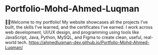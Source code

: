# Portfolio-Mohd-Ahmed-Luqman
👨‍💻Welcome to my portfolio! My website showcases all the projects I’ve built, the skills I’ve learned, and the certificates I’ve earned. I work across web development, UI/UX design, and programming using tools like JavaScript, Java, Python, MySQL, and Figma to create clean, useful, real-world tech.
https://ahmedluqman-dev.github.io/Portfolio-Mohd-Ahmed-Luqman/
